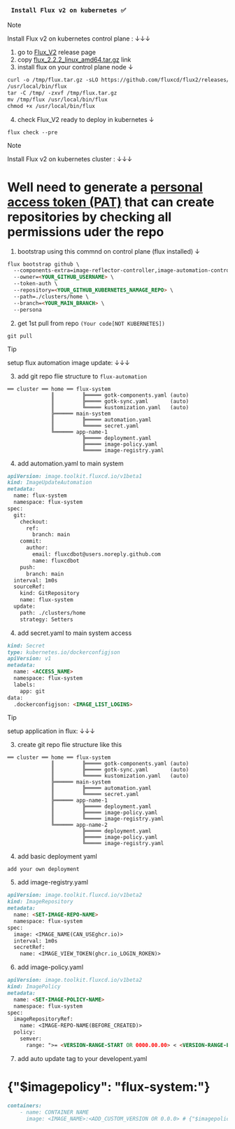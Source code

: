 ### ` Install Flux v2 on kubernetes ✅`

> [!note]  
> Install Flux v2 on kubernetes control plane : ↓↓↓

1. go to [Flux_V2](https://github.com/fluxcd/flux2/releases/) release page
2. copy [flux_2.2.2_linux_amd64.tar.gz](https://github.com/fluxcd/flux2/releases/download/v2.2.2/flux_2.2.2_linux_amd64.tar.gz) link
3. install flux on your control plane node ↓

```diff
curl -o /tmp/flux.tar.gz -sLO https://github.com/fluxcd/flux2/releases/download/v2.2.2/flux_2.2.2_linux_amd64.tar.gz
/usr/local/bin/flux
tar -C /tmp/ -zxvf /tmp/flux.tar.gz
mv /tmp/flux /usr/local/bin/flux
chmod +x /usr/local/bin/flux
```
4. check Flux_V2 ready to deploy in kubernetes ↓
```
flux check --pre
```

> [!note]  
> Install Flux v2 on kubernetes cluster : ↓↓↓

# Well need to generate a [personal access token (PAT)](https://github.com/settings/personal-access-tokens/new) that can create repositories by checking all permissions uder the repo

1. bootstrap using this commnd on control plane (flux installed) ↓
```md
flux bootstrap github \
  --components-extra=image-reflector-controller,image-automation-controller \
  --owner=<YOUR_GITHUB_USERNAME> \
  --token-auth \
  --repository=<YOUR_GITHUB_KUBERNETES_NAMAGE_REPO> \
  --path=./clusters/home \
  --branch=<YOUR_MAIN_BRANCH> \
  --persona
```

2. get 1st pull from repo ` (Your code[NOT KUBERNETES]) `
```
git pull
```

> [!tip]  
> setup flux automation image update: ↓↓↓

3. add git repo flie structure to ` flux-automation `
```
══ cluster ══ home ══ flux-system
              ║         ╠═════ gotk-components.yaml (auto)
              ║         ╠═════ gotk-sync.yaml       (auto)
              ║         ╚═════ kustomization.yaml   (auto)
              ╠══════ main-system
              ║         ╠═════ automation.yaml
              ║         ╚═════ secret.yaml
              ╚══════ app-name-1
                        ╠═════ deployment.yaml
                        ╠═════ image-policy.yaml
                        ╚═════ image-registry.yaml

```

4. add automation.yaml to main system
```md
apiVersion: image.toolkit.fluxcd.io/v1beta1
kind: ImageUpdateAutomation
metadata:
  name: flux-system
  namespace: flux-system
spec:
  git:
    checkout:
      ref:
        branch: main
    commit:
      author:
        email: fluxcdbot@users.noreply.github.com
        name: fluxcdbot
    push:
      branch: main
  interval: 1m0s
  sourceRef:
    kind: GitRepository
    name: flux-system
  update:
    path: ./clusters/home
    strategy: Setters
```

4. add secret.yaml to main system access

```md
kind: Secret
type: kubernetes.io/dockerconfigjson
apiVersion: v1
metadata:
  name: <ACCESS_NAME>
  namespace: flux-system
  labels:
    app: git
data:
  .dockerconfigjson: <IMAGE_LIST_LOGINS>
```

> [!tip]  
> setup application in flux: ↓↓↓


3. create git repo flie structure like this 
```
══ cluster ══ home ══ flux-system
              ║         ╠═════ gotk-components.yaml (auto)
              ║         ╠═════ gotk-sync.yaml       (auto)
              ║         ╚═════ kustomization.yaml   (auto)
              ╠══════ main-system
              ║         ╠═════ automation.yaml
              ║         ╚═════ secret.yaml
              ╠══════ app-name-1
              ║         ╠═════ deployment.yaml
              ║         ╠═════ image-policy.yaml
              ║         ╚═════ image-registry.yaml
              ╚══════ app-name-2
                        ╠═════ deployment.yaml
                        ╠═════ image-policy.yaml
                        ╚═════ image-registry.yaml

```

4. add basic deployment yaml
```
add your own deployment
```

5. add image-registry.yaml
```md
apiVersion: image.toolkit.fluxcd.io/v1beta2
kind: ImageRepository
metadata:
  name: <SET-IMAGE-REPO-NAME>
  namespace: flux-system
spec:
  image: <IMAGE_NAME(CAN_USEghcr.io)>
  interval: 1m0s
  secretRef:
    name: <IMAGE_VIEW_TOKEN(ghcr.io_LOGIN_ROKEN)>
```

6. add image-policy.yaml
```md
apiVersion: image.toolkit.fluxcd.io/v1beta2
kind: ImagePolicy
metadata:
  name: <SET-IMAGE-POLICY-NAME>
  namespace: flux-system
spec:
  imageRepositoryRef:
    name: <IMAGE-REPO-NAME(BEFORE_CREATED)>
  policy:
    semver:
      range: ">= <VERSION-RANGE-START OR 0000.00.00> < <VERSION-RANGE-END OR 0000.00.00>"
```

7. add auto update tag to your developent.yaml 
# {"$imagepolicy": "flux-system:<SET-IMAGE-POLICY-NAME>"}
```md
containers:
    - name: CONTAINER NAME
      image: <IMAGE_NAME>:<ADD_CUSTOM_VERSION OR 0.0.0> # {"$imagepolicy": "flux-system:<IMAGE-POLICY-NAME>"}
```
